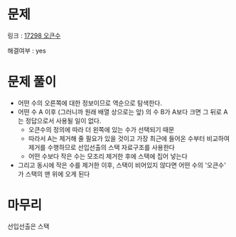 # 문제
링크 : [17298 오큰수](https://www.acmicpc.net/problem/17298)

해결여부 : yes

# 문제 풀이
- 어떤 수의 오른쪽에 대한 정보이므로 역순으로 탐색한다.
- 어떤 수 A 이후 (그러니까 원래 배열 상으로는 앞) 의 수 B가 A보다 크면 그 뒤로 A는 정답으로서 사용될 일이 없다.
    - 오큰수의 정의에 따라 더 왼쪽에 있는 수가 선택되기 때문
    - 따라서 A는 제거해 줄 필요가 있을 것이고 가장 최근에 들어온 수부터 비교하여 제거를 수행하므로 선입선출의 스택 자료구조를 사용한다
    - 어떤 수보다 작은 수는 모조리 제거한 후에 스택에 집어 넣는다
- 그리고 동시에 작은 수를 제거한 이후, 스택이 비어있지 않다면 어떤 수의 '오큰수' 가 스택의 맨 위에 오게 된다

# 마무리
선입선출은 스택